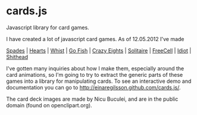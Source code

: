 cards.js
========

Javascript library for card games.

I have created a lot of javascript card games. As of 12.05.2012 I've made

<a href="http://www.spades-cardgame.com/">Spades</a> 
| <a href="http://www.hearts-cardgame.com/">Hearts</a> 
| <a href="http://www.whist-cardgame.com/">Whist</a> 
| <a href="http://www.gofish-cardgame.com/">Go Fish</a> 
| <a href="http://www.crazyeights-cardgame.com/">Crazy Eights</a> 
| <a href="http://www.solitaire-cardgame.com/">Solitaire</a> 
| <a href="http://www.solitaire-cardgame.com/freecell/">FreeCell</a> 
| <a href="https://cardgames.io/idiot/">Idiot</a> 
| <a href="http://www.shithead-cardgame.com/">Shithead</a> 


I've gotten many inquiries about how I make them, especially around the card animations, so I'm going to try to extract the generic parts of these games into a library for manipulating cards. To see an interactive demo and documentation you can go to <a href="http://einaregilsson.github.com/cards.js/">http://einaregilsson.github.com/cards.js/</a>.

The card deck images are made by Nicu Buculei, and are in the public domain (found on openclipart.org).
